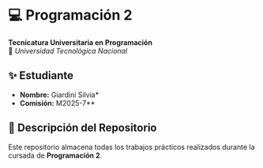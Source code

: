 # 💻 Programación 2

**Tecnicatura Universitaria en Programación**  
📍 *Universidad Tecnológica Nacional*  

## ✨ Estudiante  
- **Nombre:** Giardini Silvia*  
- **Comisión:** M2025-7**  

## 📂 Descripción del Repositorio  
Este repositorio almacena todas los trabajos prácticos realizados durante la cursada de **Programación 2**.  

